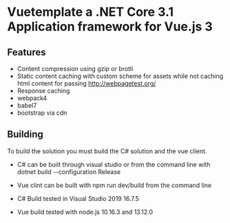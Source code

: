 # Vuetemplate a .NET Core 3.1 Application framework for Vue.js 3

## Features
 * Content compression using gzip or brotli 
 * Static content caching with custom scheme for assets while not caching html content for passing http://webpagetest.org/ 
 * Response caching
 * webpack4
 * babel7
 * bootstrap via cdn


## Building
To build the solution you must build the C# solution and the vue client.  
* C# can be built through visual studio or from the command line with dotnet build --configuration Release
* Vue clint can be built with npm run dev/build from the command line

* C# Build tested in Visual Studio 2019 16.7.5
* Vue build tested with node.js 10.16.3 and 13.12.0
